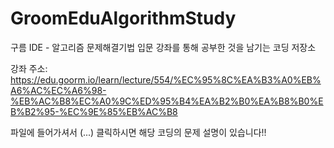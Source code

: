 # GroomEduAlgorithmStudy
구름 IDE - 알고리즘 문제해결기법 입문 강좌를 통해 공부한 것을 남기는 코딩 저장소

강좌 주소: https://edu.goorm.io/learn/lecture/554/%EC%95%8C%EA%B3%A0%EB%A6%AC%EC%A6%98-%EB%AC%B8%EC%A0%9C%ED%95%B4%EA%B2%B0%EA%B8%B0%EB%B2%95-%EC%9E%85%EB%AC%B8

파일에 들어가셔서 (...) 클릭하시면 해당 코딩의 문제 설명이 있습니다!!
